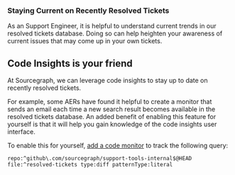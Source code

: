 ### Staying Current on Recently Resolved Tickets

As an Support Engineer, it is helpful to understand current trends in our resolved tickets database. Doing so can help heighten your awareness of current issues that may come up in your own tickets.

## Code Insights is your friend

At Sourcegraph, we can leverage code insights to stay up to date on recently resolved tickets.

For example, some AERs have found it helpful to create a monitor that sends an email each time a new search result becomes available in the resolved tickets database. An added benefit of enabling this feature for yourself is that it will help you gain knowledge of the code insights user interface.

To enable this for yourself, [add a code monitor](https://docs.sourcegraph.com/code_monitoring/quickstart) to track the following query:

`repo:^github\.com/sourcegraph/support-tools-internal$@HEAD file:^resolved-tickets type:diff patternType:literal`
